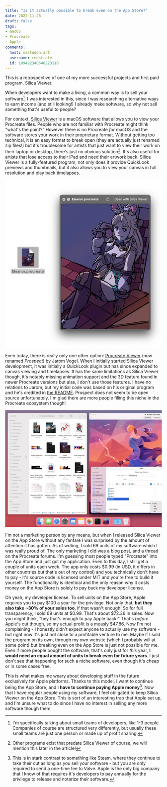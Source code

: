```yaml
---
title: "Is it actually possible to break even on the App Store?"
date: 2022-11-28
draft: false
tags:
- macOS
- Procreate
- Apple
comments:
  host: mastodon.art
  username: redstrate
  id: 109422348646223110
---
```


This is a retrospective of one of my more successful projects and first paid program, Silica Viewer.
<!--more-->
When developers want to make a living, a common way is to sell your software[^1]. I was interested in this, since I was researching alternative ways to earn income (and still looking!) I already make software, so why not sell something that's useful to people?

For context, [Silica Viewer](/software/silica-viewer) is a macOS software that allows you to view your Procreate files. People who are not familiar with Procreate might think "what's the point?" However there is no Procreate _for_ macOS and the software stores your work in their proprietary format.  Without getting too technical, it is an easy format to break open (they are actually just renamed zip files!) but it's troublesome for artists that just want to view their work on their laptop or desktop, there's just no obvious solution[^2]. It's also useful for artists that lose access to their iPad and need their artwork back. Silica Viewer is a fully-featured program, not only does it provide QuickLook previews and thumbnails, but it also allows you to view your canvas in full resolution and play back timelapses.

![Screenshot of Silica Viewer's QuickLook functionality](silica-screenshot.webp)

Even today, there is really only one other option: [Procreate Viewer](https://jaromvogel.com/illustration) (now renamed _Prospect_) by Jarom Vogel. When I initially started Silica Viewer development, it was initially a QuickLook plugin but has since expanded to canvas viewing and timelapses. It has the same limitations as Silica Viewer though, it's notably missing animation support and the 3D feature found in newer Procreate versions but alas, I don't use those features. I have no relations to Jarom, but my initial code was based on his original program and he's credited in [the README](https://git.sr.ht/~redstrate/silica-viewer#raster-canvas-data). Prospect does not seem to be open source unfortunately. I'm glad there are more people filling this niche in the Procreate ecosystem though!

![Screenshot of Prospect (by Jarom Vogel)](prospect_promotion_3.webp)

I'm not a marketing person by any means, but when I released Silica Viewer on the App Store without any fanfare I was surprised by the amount of attention it has gotten. As of writing, I sold 69 units of my software which I was really proud of. The only marketing I did was a blog post, and a thread on the Procreate forums. I'm guessing most people typed "Procreate" into the App Store and just got my application. Even to this day, I still get a couple of units each week. The app only costs $0.99 (in USD, it differs in other countries but that's out of my control) and you technically don't have to pay - it's source code is licensed under MIT and you're free to build it yourself. The functionality is identical and the only reason why it costs money on the App Store is solely to pay back my developer license.

Oh yeah, my developer license. To sell units on the App Store, Apple requires you to pay $100 a year for the privilege. Not only that, **but they also take ~30% of your sales too**, if that wasn't enough! So for full transparency, I sold 69 units at $0.99. That's about $72.36 in sales. Now you might think, "hey that's enough to pay Apple back!" That's _before_ Apple's cut though, so my actual profit is a measly $47.86. Now I'm not complaining - I honestly didn't expect anyone to actually use my software - but right now it's just not close to a profitable venture to me. Maybe if I sold the program on its own, through my own website (which I probably will at some point) but breaking even on the App Store is just not possible for me. Even if more people bought the software, that's only just for _this_ year, **I would need an equal amount of units to break even for future years**. I just don't see that happening for such a niche software, even though it's cheap or in some cases free.

This is what makes me weary about developing stuff in the future exclusively for Apple platforms. Thanks to this model, I want to continue being the App Store, and I **have to continue paying Apple money**[^3]. Now that I have regular people using my software, I feel obligated to keep Silica Viewer on the App Store. This is sort of an interesting trap that Apple set up, and I'm unsure what to do since I have no interest in selling any more software though them.

[^1]: I'm specifically talking about small teams of developers, like 1-3 people. Companies of course are structured very differently, but usually these small teams are just one person or made up of profit sharing.

[^2]: Other programs exist that predate Silica Viewer of course, we will mention this later in the article!

[^3]: This is in stark contrast to something like Steam, where they continue to take their cut as long as you sell your software - but you are only required to send a one-time fee to Valve. Apple is the only big company that I know of that requires it's developers to pay annually for the privilege to release and notarize their software.